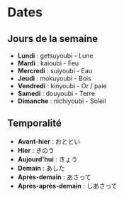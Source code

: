 # Dates
## Jours de la semaine

- **Lundi** : getsuyoubi - Lune
- **Mardi** : kaioubi - Feu
- **Mercredi** : suiyoubi - Eau
- **Jeudi** : mokuyoubi - Bois
- **Vendredi** : kinyoubi - Or / paie
- **Samedi** : douyoubi - Terre
- **Dimanche** : nichiyoubi - Soleil

## Temporalité

- **Avant-hier** : おととい
- **Hier** : きのう
- **Aujourd'hui** : きょう
- **Demain** : あした
- **Après-demain** : あさって
- **Après-après-demain** : しあさって